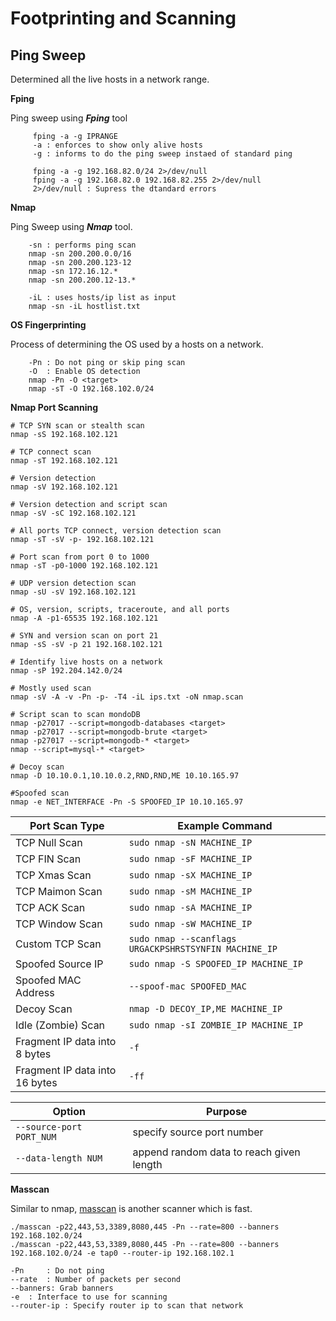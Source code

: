 # Footprinting and Scanning

## Ping Sweep
Determined all the live hosts in a network range.
	
**Fping**

Ping sweep using **_Fping_** tool

```
     fping -a -g IPRANGE
     -a : enforces to show only alive hosts
     -g : informs to do the ping sweep instaed of standard ping
```
```
     fping -a -g 192.168.82.0/24 2>/dev/null
     fping -a -g 192.168.82.0 192.168.82.255 2>/dev/null
     2>/dev/null : Supress the dtandard errors
```
 **Nmap**
 
Ping Sweep using **_Nmap_** tool.
 
```
    -sn : performs ping scan
    nmap -sn 200.200.0.0/16
    nmap -sn 200.200.123-12
    nmap -sn 172.16.12.*
    nmap -sn 200.200.12-13.*
```
```
    -iL : uses hosts/ip list as input
    nmap -sn -iL hostlist.txt
```
**OS Fingerprinting**

Process of determining the OS used by a hosts on a network.

```
    -Pn : Do not ping or skip ping scan
    -O  : Enable OS detection
    nmap -Pn -O <target>
    nmap -sT -O 192.168.102.0/24 
```

**Nmap Port Scanning**

```
# TCP SYN scan or stealth scan
nmap -sS 192.168.102.121

# TCP connect scan
nmap -sT 192.168.102.121

# Version detection
nmap -sV 192.168.102.121

# Version detection and script scan
nmap -sV -sC 192.168.102.121

# All ports TCP connect, version detection scan
nmap -sT -sV -p- 192.168.102.121

# Port scan from port 0 to 1000
nmap -sT -p0-1000 192.168.102.121

# UDP version detection scan
nmap -sU -sV 192.168.102.121

# OS, version, scripts, traceroute, and all ports
nmap -A -p1-65535 192.168.102.121

# SYN and version scan on port 21
nmap -sS -sV -p 21 192.168.102.121

# Identify live hosts on a network
nmap -sP 192.204.142.0/24

# Mostly used scan
nmap -sV -A -v -Pn -p- -T4 -iL ips.txt -oN nmap.scan

# Script scan to scan mondoDB
nmap -p27017 --script=mongodb-databases <target>
nmap -p27017 --script=mongodb-brute <target>
nmap -p27017 --script=mongodb-* <target>
nmap --script=mysql-* <target>

# Decoy scan
nmap -D 10.10.0.1,10.10.0.2,RND,RND,ME 10.10.165.97

#Spoofed scan
nmap -e NET_INTERFACE -Pn -S SPOOFED_IP 10.10.165.97
```
|Port Scan Type			|Example Command						|
|-------------------------------|---------------------------------------------------------------|
|TCP Null Scan			|```sudo nmap -sN MACHINE_IP```					|
|TCP FIN Scan			|```sudo nmap -sF MACHINE_IP```					|
|TCP Xmas Scan			|```sudo nmap -sX MACHINE_IP```					|
|TCP Maimon Scan		|```sudo nmap -sM MACHINE_IP```					|
|TCP ACK Scan			|```sudo nmap -sA MACHINE_IP```					|
|TCP Window Scan		|```sudo nmap -sW MACHINE_IP```					|
|Custom TCP Scan		|```sudo nmap --scanflags URGACKPSHRSTSYNFIN MACHINE_IP```	|
|Spoofed Source IP		|```sudo nmap -S SPOOFED_IP MACHINE_IP```			|
|Spoofed MAC Address		|```--spoof-mac SPOOFED_MAC```					|
|Decoy Scan			|```nmap -D DECOY_IP,ME MACHINE_IP```				|
|Idle (Zombie) Scan		|```sudo nmap -sI ZOMBIE_IP MACHINE_IP```			|
|Fragment IP data into 8 bytes	|```-f```							|
|Fragment IP data into 16 bytes	|```-ff```							|

|Option				|Purpose					|
|-------------------------------|-----------------------------------------------|
|```--source-port PORT_NUM```	|specify source port number			|
|```--data-length NUM``` 	|append random data to reach given length	|


**Masscan**

Similar to nmap, [masscan](https://github.com/robertdavidgraham/masscan) is another scanner which is fast.

```
./masscan -p22,443,53,3389,8080,445 -Pn --rate=800 --banners 192.168.102.0/24
./masscan -p22,443,53,3389,8080,445 -Pn --rate=800 --banners 192.168.102.0/24 -e tap0 --router-ip 192.168.102.1

-Pn 	: Do not ping
--rate	: Number of packets per second
--banners: Grab banners
-e	: Interface to use for scanning
--router-ip : Specify router ip to scan that network
```

